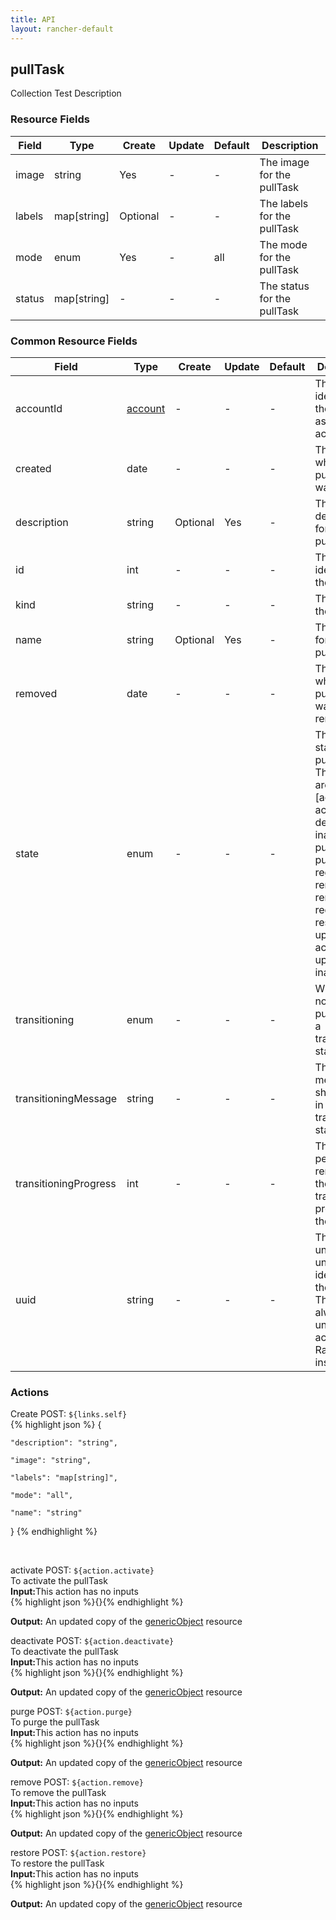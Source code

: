 ```yaml
---
title: API
layout: rancher-default
---
```


## pullTask

Collection Test Description
​
### Resource Fields

Field | Type | Create | Update | Default | Description
---|---|---|---|---|---
image | string | Yes | - | - | The image for the pullTask
labels | map[string] | Optional | - | - | The labels for the pullTask
mode | enum | Yes | - | all | The mode for the pullTask
status | map[string] | - | - | - | The status for the pullTask




### Common Resource Fields

Field | Type | Create | Update | Default | Description
---|---|---|---|---|---
accountId | [account]({{site.baseurl}}/rancher/api/account/) | - | - | - | The unique identifier for the associated account
created | date | - | - | - | The date of when the pullTask was created.
description | string | Optional | Yes | - | The description for the pullTask
id | int | - | - | - | The unique identifier for the pullTask
kind | string | - | - | - | The kind for the pullTask
name | string | Optional | Yes | - | The name for the pullTask
removed | date | - | - | - | The date of when the pullTask was removed
state | enum | - | - | - | The current state of the pullTask. The options are [activating, active, deactivating, inactive, purged, purging, registering, removed, removing, requested, restoring, updating-active, updating-inactive].
transitioning | enum | - | - | - | Whether or not the pullTask is in a transitioning state
transitioningMessage | string | - | - | - | The message to show while in a transitioning state
transitioningProgress | int | - | - | - | The percentage remaining in the transitioning process of the pullTask
uuid | string | - | - | - | The universally unique identifier for the pullTask. This will always be unique across Rancher installations.




### Actions



<span class="action">
<span class="header">
Create
<span class="headerright">POST:  <code>${links.self}</code></span>
</span>
<div class="action-contents">
{% highlight json %} 
{

	"description": "string",

	"image": "string",

	"labels": "map[string]",

	"mode": "all",

	"name": "string"

} 
{% endhighlight %}
</div>
</span>













​

<span class="action">
<span class="header">
activate
<span class="headerright">POST:  <code>${action.activate}</code></span>
</span>
<div class="action-contents">
To activate the pullTask
<br>

<span class="input">
<strong>Input:</strong>This action has no inputs
<br>
{% highlight json %}{}{% endhighlight %}

<br>
</span>

<span class="output"><strong>Output:</strong> An updated copy of the <a href="/rancher/api/genericObject/">genericObject</a> resource
</span>
</div>
</span>
</span>
</span>

<span class="action">
<span class="header">
deactivate
<span class="headerright">POST:  <code>${action.deactivate}</code></span>
</span>
<div class="action-contents">
To deactivate the pullTask
<br>

<span class="input">
<strong>Input:</strong>This action has no inputs
<br>
{% highlight json %}{}{% endhighlight %}

<br>
</span>

<span class="output"><strong>Output:</strong> An updated copy of the <a href="/rancher/api/genericObject/">genericObject</a> resource
</span>
</div>
</span>
</span>
</span>

<span class="action">
<span class="header">
purge
<span class="headerright">POST:  <code>${action.purge}</code></span>
</span>
<div class="action-contents">
To purge the pullTask
<br>

<span class="input">
<strong>Input:</strong>This action has no inputs
<br>
{% highlight json %}{}{% endhighlight %}

<br>
</span>

<span class="output"><strong>Output:</strong> An updated copy of the <a href="/rancher/api/genericObject/">genericObject</a> resource
</span>
</div>
</span>
</span>
</span>

<span class="action">
<span class="header">
remove
<span class="headerright">POST:  <code>${action.remove}</code></span>
</span>
<div class="action-contents">
To remove the pullTask
<br>

<span class="input">
<strong>Input:</strong>This action has no inputs
<br>
{% highlight json %}{}{% endhighlight %}

<br>
</span>

<span class="output"><strong>Output:</strong> An updated copy of the <a href="/rancher/api/genericObject/">genericObject</a> resource
</span>
</div>
</span>
</span>
</span>

<span class="action">
<span class="header">
restore
<span class="headerright">POST:  <code>${action.restore}</code></span>
</span>
<div class="action-contents">
To restore the pullTask
<br>

<span class="input">
<strong>Input:</strong>This action has no inputs
<br>
{% highlight json %}{}{% endhighlight %}

<br>
</span>

<span class="output"><strong>Output:</strong> An updated copy of the <a href="/rancher/api/genericObject/">genericObject</a> resource
</span>
</div>
</span>
</span>
</span>

